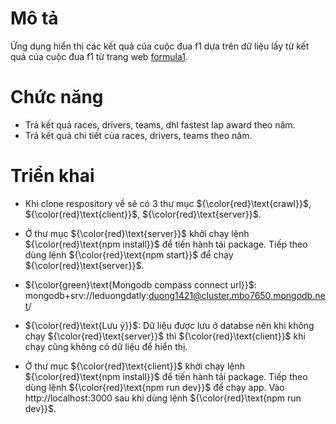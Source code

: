 # Mô tả
Ứng dụng hiển thị các kết quả của cuộc đua f1 dựa trên dữ liệu lấy từ kết quả của cuộc đua f1 từ trang web [formula1](https://www.formula1.com/).
# Chức năng
- Trả kết quả races, drivers, teams, dhl fastest lap award theo năm.
- Trả kết quả chi tiết của races, drivers, teams theo năm.
# Triển khai
- Khi clone respository về sẽ có 3 thư mục ${\color{red}\text{crawl}}$, ${\color{red}\text{client}}$, ${\color{red}\text{server}}$.
  
- Ở thư mục ${\color{red}\text{server}}$ khởi chạy lệnh ${\color{red}\text{npm install}}$ để tiến hành tải package. Tiếp theo dùng lệnh ${\color{red}\text{npm start}}$ để chạy ${\color{red}\text{server}}$.
  
- ${\color{green}\text{Mongodb compass connect url}}$: mongodb+srv://leduongdatly:duong1421@cluster.mbo7650.mongodb.net/
  
- ${\color{red}\text{Lưu ý}}$: Dữ liệu được lưu ở databse nên khi không chạy ${\color{red}\text{server}}$ thì ${\color{red}\text{client}}$ khi chạy cũng không có dữ liệu để hiển thị.
  
- Ở thư mục ${\color{red}\text{client}}$ khởi chạy lệnh ${\color{red}\text{npm install}}$ để tiến hành tải package. Tiếp theo dùng lệnh ${\color{red}\text{npm run dev}}$ để chạy app. Vào http://localhost:3000 sau khi dùng lệnh ${\color{red}\text{npm run dev}}$.
